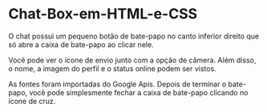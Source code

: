 # Chat-Box-em-HTML-e-CSS


O chat possui um pequeno botão de bate-papo no canto inferior direito que só abre a caixa de bate-papo ao clicar nele.

Você pode ver o ícone de envio junto com a opção de câmera. Além disso, o nome, a imagem do perfil e o status online podem ser vistos.

As fontes foram importadas do Google Apis. Depois de terminar o bate-papo, você pode simplesmente fechar a caixa de bate-papo clicando no ícone de cruz.
